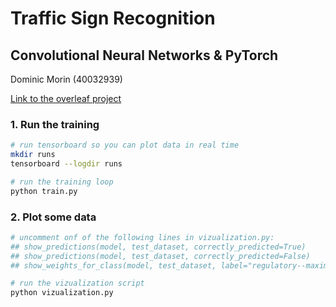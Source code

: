 # Traffic Sign Recognition
## Convolutional Neural Networks & PyTorch

Dominic Morin (40032939)

[Link to the overleaf project](https://www.overleaf.com/project/6251a2bc02c8bb986bf9baae)


### 1. Run the training
```bash
# run tensorboard so you can plot data in real time
mkdir runs
tensorboard --logdir runs

# run the training loop
python train.py
```

### 2. Plot some data

``` bash
# uncomment onf of the following lines in vizualization.py:
## show_predictions(model, test_dataset, correctly_predicted=True)
## show_predictions(model, test_dataset, correctly_predicted=False)
## show_weights_for_class(model, test_dataset, label="regulatory--maximum-speed-limit-100--g1")

# run the vizualization script
python vizualization.py
```
